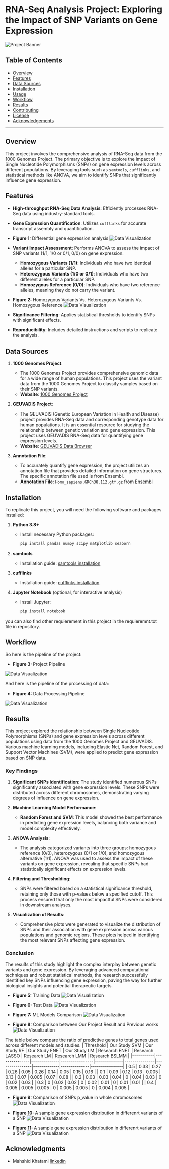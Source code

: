 # RNA-Seq Analysis Project: Exploring the Impact of SNP Variants on Gene Expression

![Project Banner](https://via.placeholder.com/1200x300.png?text=RNA-Seq+Analysis+Project)

## Table of Contents

- [Overview](#overview)
- [Features](#features)
- [Data Sources](#data-sources)
- [Installation](#installation)
- [Usage](#usage)
- [Workflow](#workflow)
- [Results](#results)
- [Contributing](#contributing)
- [License](#license)
- [Acknowledgements](#acknowledgements)

---

## Overview

This project involves the comprehensive analysis of RNA-Seq data from the 1000 Genomes Project. The primary objective is to explore the impact of Single Nucleotide Polymorphisms (SNPs) on gene expression levels across different populations. By leveraging tools such as `samtools`, `cufflinks`, and statistical methods like ANOVA, we aim to identify SNPs that significantly influence gene expression.

## Features

- **High-throughput RNA-Seq Data Analysis**: Efficiently processes RNA-Seq data using industry-standard tools.
- **Gene Expression Quantification**: Utilizes `cufflinks` for accurate transcript assembly and quantification.

- **Figure 1:** Differential gene expression analysis
![Data Visualization](Figures/Cufflinks.png)

- **Variant Impact Assessment**: Performs ANOVA to assess the impact of SNP variants (1/1, 1/0 or 0/1, 0/0) on gene expression.
  - **Homozygous Variants (1/1)**: Individuals who have two identical alleles for a particular SNP.
  - **Heterozygous Variants (1/0 or 0/1)**: Individuals who have two different alleles for a particular SNP.
  - **Homozygous Reference (0/0)**: Individuals who have two reference alleles, meaning they do not carry the variant.

- **Figure 2:** Homozygous Variants Vs. Heterozygous Variants Vs. Homozygous Reference
![Data Visualization](Figures/Homo-Hetro.png)

- **Significance Filtering**: Applies statistical thresholds to identify SNPs with significant effects.
- **Reproducibility**: Includes detailed instructions and scripts to replicate the analysis.


## Data Sources

1. **1000 Genomes Project**: 
   - The 1000 Genomes Project provides comprehensive genomic data for a wide range of human populations. This project uses the variant data from the 1000 Genomes Project to classify samples based on their SNP variants.
   - **Website**: [1000 Genomes Project](http://www.internationalgenome.org/)

2. **GEUVADIS Project**:
   - The GEUVADIS (Genetic European Variation in Health and Disease) project provides RNA-Seq data and corresponding genotype data for human populations. It is an essential resource for studying the relationship between genetic variation and gene expression. This project uses GEUVADIS RNA-Seq data for quantifying gene expression levels.
   - **Website**: [GEUVADIS Data Browser](https://www.ebi.ac.uk/Tools/geuvadis-das/)

3. **Annotation File**: 
   - To accurately quantify gene expression, the project utilizes an annotation file that provides detailed information on gene structures. The specific annotation file used is from Ensembl.
   - **Annotation File**: `Homo_sapiens.GRCh38.112.gtf.gz` from [Ensembl](https://www.ensembl.org)
   

## Installation

To replicate this project, you will need the following software and packages installed:

1. **Python 3.8+**
   - Install necessary Python packages:
     ```bash
     pip install pandas numpy scipy matplotlib seaborn
     ```

2. **samtools**
   - Installation guide: [samtools installation](http://www.htslib.org/download/)

3. **cufflinks**
   - Installation guide: [cufflinks installation](http://cole-trapnell-lab.github.io/cufflinks/install/)

4. **Jupyter Notebook** (optional, for interactive analysis)
   - Install Jupyter:
     ```bash
     pip install notebook
     ```

you can also find other requierement in this project in the requieremnt.txt file in repository.



## Workflow
So here is the pipeline of the project:
- **Figure 3:** Project Pipeline

![Data Visualization](Figures/Pipeline.drawio.png)


And here is the pipeline of the processing of data:
- **Figure 4:** Data Processing Pipeline

![Data Visualization](Figures/Data_Diagram.drawio.png)

## Results

This project explored the relationship between Single Nucleotide Polymorphisms (SNPs) and gene expression levels across different populations using data from the 1000 Genomes Project and GEUVADIS. Various machine learning models, including Elastic Net, Random Forest, and Support Vector Machines (SVM), were applied to predict gene expression based on SNP data.

### Key Findings

1. **Significant SNPs Identification**: The study identified numerous SNPs significantly associated with gene expression levels. These SNPs were distributed across different chromosomes, demonstrating varying degrees of influence on gene expression.

2. **Machine Learning Model Performance**:
   - **Random Forest and SVM**: This model showed the best performance in predicting gene expression levels, balancing both variance and model complexity effectively.

3. **ANOVA Analysis**:
   - The analysis categorized variants into three groups: homozygous reference (0/0), heterozygous (0/1 or 1/0), and homozygous alternative (1/1). ANOVA was used to assess the impact of these variants on gene expression, revealing that specific SNPs had statistically significant effects on expression levels.

4. **Filtering and Thresholding**:
   - SNPs were filtered based on a statistical significance threshold, retaining only those with p-values below a specified cutoff. This process ensured that only the most impactful SNPs were considered in downstream analyses.

5. **Visualization of Results**:
   - Comprehensive plots were generated to visualize the distribution of SNPs and their association with gene expression across various populations and genomic regions. These plots helped in identifying the most relevant SNPs affecting gene expression.

### Conclusion

The results of this study highlight the complex interplay between genetic variants and gene expression. By leveraging advanced computational techniques and robust statistical methods, the research successfully identified key SNPs influencing gene expression, paving the way for further biological insights and potential therapeutic targets.

- **Figure 5:** Training Data
![Data Visualization](Figures/Training_R2.png)

- **Figure 6:** Test Data
![Data Visualization](Figures/Test_R2.png)

- **Figure 7:** ML Models Comparison
![Data Visualization](Figures/ML_comparison.png)

- **Figure 8:** Comparison between Our Project Result and Previous works
![Data Visualization](Figures/comparison_Elastic.png)

The table below compare the ratio of predictive genes to total genes used across different models and studies.
| Threshold | Our Study SVM | Our Study RF | Our Study ENET | Our Study LM | Research ENET | Research LASSO | Research LM | Research LMM | Research BSLMM |
|-----------|---------------|--------------|----------------|--------------|---------------|----------------|-------------|--------------|----------------|
| 0.5       | 0.33          | 0.27         | 0.26           | 0.05         | 0.26          | 0.14           | 0.05        | 0.15         | 0.16           |
| 0.1       | 0.09          | 0.12         | 0.13           | 0.005        | 0.13          | 0.07           | 0.005       | 0.07         | 0.08           |
| 0.2       | 0.03          | 0.03         | 0.04           | 0            | 0.04          | 0.03           | 0           | 0.02         | 0.03           |
| 0.3       | 0             | 0.02         | 0.02           | 0            | 0.02          | 0.01           | 0           | 0.01         | 0.01           |
| 0.4       | 0.005         | 0.005        | 0.005          | 0            | 0.005         | 0.005          | 0           | 0.004        | 0.005          |


- **Figure 9:** Comparison of SNPs p_value in whole chromosomes
![Data Visualization](Figures/whole_chromosome.jpeg)

- **Figure 10:** A sample gene expression distribution in differenrt variants of a SNP
![Data Visualization](Figures/SNP-gene.jpeg)

- **Figure 11:** A sample gene expression distribution in differenrt variants of a SNP
![Data Visualization](Figures/LDHC_GSTM.jpeg)

## Acknowledgments
- Mahshid Khatami [linkedin](https://www.linkedin.com/in/mahshidkhatami-data-analyst)

